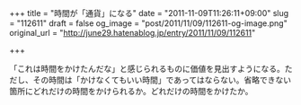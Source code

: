 +++
title = "時間が「通貨」になる"
date = "2011-11-09T11:26:11+09:00"
slug = "112611"
draft = false
og_image = "post/2011/11/09/112611-og-image.png"
original_url = "http://june29.hatenablog.jp/entry/2011/11/09/112611"

+++

<p>「これは時間をかけたんだな」と感じられるものに価値を見出すようになる。ただし、その時間は「かけなくてもいい時間」であってはならない。省略できない箇所にどれだけの時間をかけられるか。どれだけの時間をかけたか。</p>